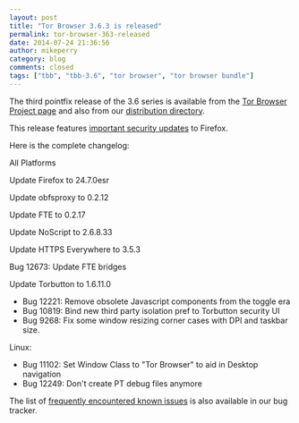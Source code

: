 ```yaml
---
layout: post
title: "Tor Browser 3.6.3 is released"
permalink: tor-browser-363-released
date: 2014-07-24 21:36:56
author: mikeperry
category: blog
comments: closed
tags: ["tbb", "tbb-3.6", "tor browser", "tor browser bundle"]
---
```


The third pointfix release of the 3.6 series is available from the [Tor Browser Project page](https://www.torproject.org/download/download-easy.html) and also from our [distribution directory](https://www.torproject.org/dist/torbrowser/3.6.3/).

This release features [important security updates](https://www.mozilla.org/security/known-vulnerabilities/firefoxESR.html#firefox24.7) to Firefox.

Here is the complete changelog:

All Platforms

Update Firefox to 24.7.0esr

Update obfsproxy to 0.2.12

Update FTE to 0.2.17

Update NoScript to 2.6.8.33

Update HTTPS Everywhere to 3.5.3

Bug 12673: Update FTE bridges

Update Torbutton to 1.6.11.0

-   Bug 12221: Remove obsolete Javascript components from the toggle era
-   Bug 10819: Bind new third party isolation pref to Torbutton security UI
-   Bug 9268: Fix some window resizing corner cases with DPI and taskbar size.

Linux:

-   Bug 11102: Set Window Class to "Tor Browser" to aid in Desktop navigation
-   Bug 12249: Don't create PT debug files anymore

The list of [frequently encountered known issues](https://trac.torproject.org/projects/tor/query?keywords=~tbb-helpdesk-frequent&status=!closed) is also available in our bug tracker.
